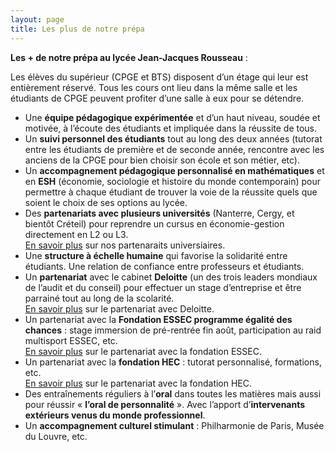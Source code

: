 ```yaml
---
layout: page
title: Les plus de notre prépa
---
```


**Les + de notre prépa au lycée Jean-Jacques Rousseau** :

Les élèves du supérieur (CPGE et BTS) disposent d’un étage qui leur est entièrement réservé. Tous les cours ont lieu dans la même salle et les étudiants de CPGE peuvent profiter d’une salle à eux pour se détendre.

- Une **équipe pédagogique expérimentée** et d’un haut niveau, soudée et motivée, à l’écoute des étudiants et impliquée dans la réussite de tous.
- Un **suivi personnel des étudiants** tout au long des deux années (tutorat entre les étudiants de première et de seconde année, rencontre avec les anciens de la CPGE pour bien choisir son école et son métier, etc).
- Un **accompagnement pédagogique personnalisé en mathématiques** et en **ESH** (économie, sociologie et histoire du monde contemporain) pour permettre à chaque étudiant de trouver la voie de la réussite quels que soient le choix de ses options au lycée.
- Des **partenariats avec plusieurs universités** (Nanterre, Cergy, et bientôt Créteil) pour reprendre un cursus en économie-gestion directement en L2 ou L3.  
[En savoir plus](/partenariat_univ) sur nos partenaraits universiaires.
- Une **structure à échelle humaine** qui favorise la solidarité entre étudiants. Une relation de confiance entre professeurs et étudiants.
- Un **partenariat** avec le cabinet **Deloitte** (un des trois leaders mondiaux de l’audit et du conseil) pour effectuer un stage d’entreprise et être parrainé tout au long de la scolarité.  
[En savoir plus](/deloitte) sur le partenariat avec Deloitte.
- Un partenariat avec la **Fondation ESSEC programme égalité des chances** : stage immersion de pré-rentrée fin août, participation au raid multisport ESSEC, etc.  
[En savoir plus](/essec) sur le partenariat avec la fondation ESSEC.
- Un partenariat avec la **fondation HEC** : tutorat personnalisé, formations, etc.  
[En savoir plus](/hec) sur le partenariat avec la fondation HEC.
- Des entraînements réguliers à l’**oral** dans toutes les matières mais aussi pour réussir « **l’oral de personnalité** ». Avec l’apport d’**intervenants extérieurs venus du monde professionnel**.
- Un **accompagnement culturel stimulant** : Philharmonie de Paris, Musée du Louvre, etc.

